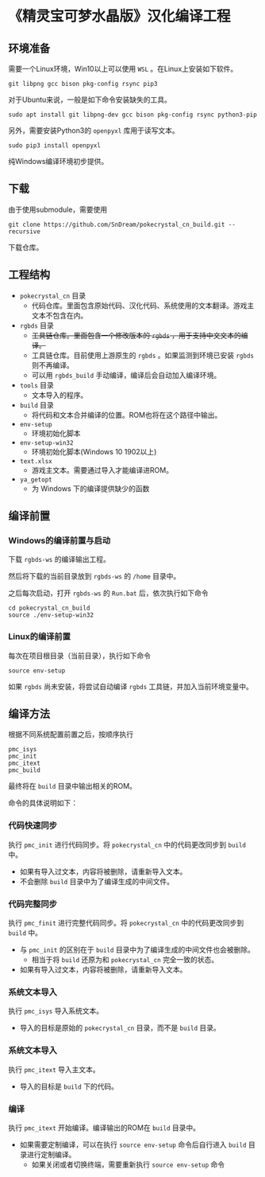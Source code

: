 # 《精灵宝可梦水晶版》汉化编译工程

## 环境准备

需要一个Linux环境，Win10以上可以使用 `WSL` 。在Linux上安装如下软件。

```
git libpng gcc bison pkg-config rsync pip3
```

对于Ubuntu来说，一般是如下命令安装缺失的工具。

```
sudo apt install git libpng-dev gcc bison pkg-config rsync python3-pip
```

另外，需要安装Python3的 `openpyxl` 库用于读写文本。

```
sudo pip3 install openpyxl
```

纯Windows编译环境初步提供。

## 下载

由于使用submodule，需要使用

```
git clone https://github.com/SnDream/pokecrystal_cn_build.git --recursive
```

下载仓库。


## 工程结构

- `pokecrystal_cn` 目录
    - 代码仓库。里面包含原始代码、汉化代码、系统使用的文本翻译。游戏主文本不包含在内。
- `rgbds` 目录
    - ~~工具链仓库。里面包含一个修改版本的 `rgbds` ，用于支持中文文本的编译。~~
    - 工具链仓库。目前使用上游原生的 `rgbds` 。如果监测到环境已安装 `rgbds` 则不再编译。
    - 可以用 `rgbds_build` 手动编译，编译后会自动加入编译环境。
- `tools` 目录
    - 文本导入的程序。
- `build` 目录
    - 将代码和文本合并编译的位置。ROM也将在这个路径中输出。
- `env-setup`
    - 环境初始化脚本
- `env-setup-win32`
    - 环境初始化脚本(Windows 10 1902以上)
- `text.xlsx`
    - 游戏主文本。需要通过导入才能编译进ROM。
- `ya_getopt`
    - 为 Windows 下的编译提供缺少的函数

## 编译前置

### Windows的编译前置与启动

下载 `rgbds-ws` 的编译输出工程。

然后将下载的当前目录放到 `rgbds-ws` 的 `/home` 目录中。

之后每次启动，打开 `rgbds-ws` 的 `Run.bat` 后，依次执行如下命令

```
cd pokecrystal_cn_build
source ./env-setup-win32
```

### Linux的编译前置

每次在项目根目录（当前目录），执行如下命令

```
source env-setup
```

如果 `rgbds` 尚未安装，将尝试自动编译 `rgbds` 工具链，并加入当前环境变量中。

## 编译方法

根据不同系统配置前置之后，按顺序执行

```
pmc_isys
pmc_init
pmc_itext
pmc_build
```

最终将在 `build` 目录中输出相关的ROM。

命令的具体说明如下：

### 代码快速同步

执行 `pmc_init` 进行代码同步。将 `pokecrystal_cn` 中的代码更改同步到 `build` 中。

- 如果有导入过文本，内容将被删除，请重新导入文本。
- 不会删除 `build` 目录中为了编译生成的中间文件。

### 代码完整同步

执行 `pmc_finit` 进行完整代码同步。将 `pokecrystal_cn` 中的代码更改同步到 `build` 中。

- 与 `pmc_init` 的区别在于 `build` 目录中为了编译生成的中间文件也会被删除。
    - 相当于将 `build` 还原为和 `pokecrystal_cn` 完全一致的状态。
- 如果有导入过文本，内容将被删除，请重新导入文本。

### 系统文本导入

执行 `pmc_isys` 导入系统文本。

- 导入的目标是原始的 `pokecrystal_cn` 目录，而不是 `build` 目录。

### 系统文本导入

执行 `pmc_itext` 导入主文本。

- 导入的目标是 `build` 下的代码。

### 编译

执行 `pmc_itext` 开始编译。编译输出的ROM在 `build` 目录中。

- 如果需要定制编译，可以在执行 `source env-setup` 命令后自行进入 `build` 目录进行定制编译。
    - 如果关闭或者切换终端，需要重新执行 `source env-setup` 命令
